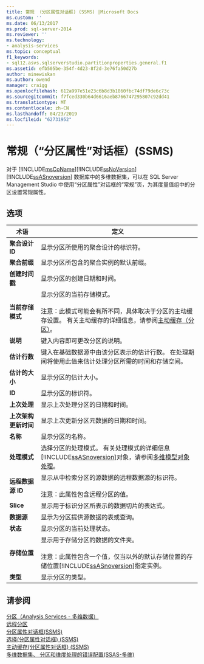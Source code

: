 ```yaml
---
title: 常规 （分区属性对话框) (SSMS) |Microsoft Docs
ms.custom: ''
ms.date: 06/13/2017
ms.prod: sql-server-2014
ms.reviewer: ''
ms.technology:
- analysis-services
ms.topic: conceptual
f1_keywords:
- sql12.asvs.sqlserverstudio.partitionproperties.general.f1
ms.assetid: efb505be-354f-4d23-8f2d-3e76fa50d27b
author: minewiskan
ms.author: owend
manager: craigg
ms.openlocfilehash: 612a997e51e23c6b8d3b1860fbc74df79de6c73c
ms.sourcegitcommit: f7fced330b64d6616aeb8766747295807c92dd41
ms.translationtype: MT
ms.contentlocale: zh-CN
ms.lasthandoff: 04/23/2019
ms.locfileid: "62731952"
---
```

# <a name="general-partition-properties-dialog-box-ssms"></a>常规（“分区属性”对话框）(SSMS)
  对于 [!INCLUDE[msCoName](../includes/msconame-md.md)][!INCLUDE[ssNoVersion](../includes/ssnoversion-md.md)][!INCLUDE[ssASnoversion](../includes/ssasnoversion-md.md)] 数据库中的多维数据集，可以在 SQL Server Management Studio 中使用“分区属性”对话框的“常规”页，为其度量值组中的分区设置常规属性。  
  
## <a name="options"></a>选项  
  
|术语|定义|  
|----------|----------------|  
|**聚合设计 ID**|显示分区所使用的聚合设计的标识符。|  
|**聚合前缀**|显示分区所包含的聚合实例的默认前缀。|  
|**创建时间戳**|显示分区的创建日期和时间。|  
|**当前存储模式**|显示分区的当前存储模式。<br /><br /> 注意：此模式可能会有所不同，具体取决于分区的主动缓存设置。 有关主动缓存的详细信息，请参阅[主动缓存（分区）](multidimensional-models-olap-logical-cube-objects/partitions-proactive-caching.md)。|  
|**说明**|键入内容即可更改分区的说明。|  
|**估计行数**|键入在基础数据源中由该分区表示的估计行数。 在处理期间将使用此值来估计处理分区所需的时间和存储空间。|  
|**估计的大小**|显示分区的估计大小。|  
|**ID**|显示分区的标识符。|  
|**上次处理**|显示上次处理分区的日期和时间。|  
|**上次架构更新时间**|显示上次更新分区元数据的日期和时间。|  
|**名称**|显示分区的名称。|  
|**处理模式**|选择分区的处理模式。 有关处理模式的详细信息[!INCLUDE[ssASnoversion](../includes/ssasnoversion-md.md)]对象，请参阅[多维模型对象处理](multidimensional-models/processing-a-multidimensional-model-analysis-services.md)。|  
|**远程数据源 ID**|显示从中检索分区的源数据的远程数据源的标识符。<br /><br /> 注意：此属性包含远程分区的值。|  
|**Slice**|显示用于标识分区所表示的数据切片的表达式。|  
|**数据源**|显示为分区提供源数据的表或查询。|  
|**状态**|显示分区的当前处理状态。|  
|**存储位置**|显示用于存储分区的数据的文件夹。<br /><br /> 注意：此属性包含一个值，仅当以外的默认存储位置的存储位置[!INCLUDE[ssASnoversion](../includes/ssasnoversion-md.md)]指定实例。|  
|**类型**|显示分区的类型。|  
  
## <a name="see-also"></a>请参阅  
 [分区（Analysis Services - 多维数据）](multidimensional-models-olap-logical-cube-objects/partitions-analysis-services-multidimensional-data.md)   
 [远程分区](multidimensional-models-olap-logical-cube-objects/partitions-remote-partitions.md)   
 [分区属性对话框&#40;SSMS&#41;](partition-properties-dialog-box-ssms.md)   
 [选择&#40;分区属性对话框&#41; &#40;SSMS&#41;](selection-partition-properties-dialog-box-ssms.md)   
 [主动缓存&#40;分区属性对话框&#41; &#40;SSMS&#41;](proactive-caching-partition-properties-dialog-box-ssms.md)   
 [多维数据集、 分区和维度处理的错误配置&#40;SSAS-多维&#41;](multidimensional-models/error-configuration-for-cube-partition-and-dimension-processing.md)  
  
  

